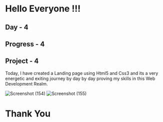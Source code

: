 <h1>Hello Everyone !!!</h1>
<h2>Day - 4</h2>
<h2>Progress - 4</h2>
<h2>Project - 4</h2>
<p>Today, I have created a Landing page using Html5 and Css3 and its a very energetic and exiting journey by day by day proving my skills in this Web Development Realm.</p>

![Screenshot (154)](https://github.com/Kamalesh-Vijayakumar/Landing-Page/assets/136876149/5cd8e831-095a-46dc-8824-2af8f47a7910)
![Screenshot (155)](https://github.com/Kamalesh-Vijayakumar/Landing-Page/assets/136876149/f22fcc11-90f3-4254-8067-86847bc25b12)

<h1>Thank You</h1>
